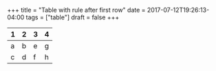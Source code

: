 +++
title = "Table with rule after first row"
date = 2017-07-12T19:26:13-04:00
tags = ["table"]
draft = false
+++

| 1 | 2 | 3 | 4 |
|---|---|---|---|
| a | b | e | g |
| c | d | f | h |
